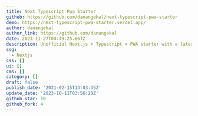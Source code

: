 ```yaml
---
title: Next Typescript Pwa Starter
github: https://github.com/danangekal/next-typescript-pwa-starter
demo: https://next-typescript-pwa-starter.vercel.app/
author: danangekal
author_link: https://github.com/danangekal
date: 2023-11-27T04:49:25.667Z
description: Unofficial Next.js + Typescript + PWA starter with a latest package
ssg:
  - Nextjs
css: []
ui: []
cms: []
category: []
draft: false
publish_date: '2021-02-15T13:03:35Z'
update_date: '2023-10-11T03:56:20Z'
github_star: 10
github_fork: 4
---
```

